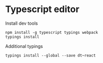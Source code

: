 # Typescript editor 

Install dev tools

    npm install -g typescript typings webpack
    typings install

Additional typings

    typings install --global --save dt~react
